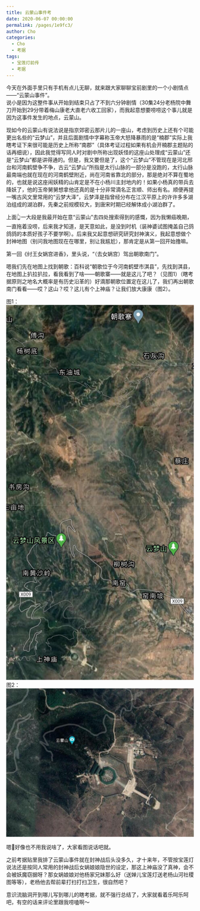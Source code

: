 ```yaml
---
title: 云蒙山事件考
date: 2020-06-07 00:00:00
permalink: /pages/1e9fc3/
author: Cho
categories:
  - Cho
  - 考据
tags:
  - 宝莲灯前传
  - 考据
---
```


今天在外面手里只有手机有点儿无聊，就来跟大家聊聊宝前剧里的一个小剧情点——“云蒙山事件”。  
说小是因为这整件事从开始到结束只占了不到六分钟剧情（30集24分老杨院中舞刀开始到29分带着梅山康老大直老六收工回家），而我起意想要唠唠这个事儿就是因为这事件发生的地点，云蒙山。

<!-- more -->

现如今的云蒙山有说法说是指京郊密云那片儿的一座山，考虑到历史上还有个可能更出名些的“云梦山”，并且后面剧情中字幕称玉帝大怒降暴雨的是“楠郡”实际上我瞎考证下来很可能是历史上所称“南郡”（具体考证过程如果有机会开楠郡主题贴的话再细说），因此我觉得写同人时对剧中所称出现妖怪的这座山处理成“云蒙山”还是“云梦山”都是讲得通的。但是，我又要但是了，这个“云梦山”不管现在是河北邢台和河南鹤壁争不争，古云“云梦山”所指是太行山脉的一部分是没跑的，太行山脉最南端也就在现在的河南鹤壁附近，尚在河南省靠北的部分，那是绝对不算在蜀地的，也就是说这座闹妖精的山肯定是不在小杨川主封地内的！如果小杨真的带兵去降妖了，他的玉帝舅舅想拿他还真的是十分非常滴名正言顺、师出有名。顺便再提一嘴古风文里常用的“云梦大泽”，云梦泽是指曾经分布在江汉平原上的许许多多湖泊组成的湖泊群，先秦之前规模较大，到唐宋时期已经解体成小湖泊群了。

上面👆一大段是我最开始在意“云蒙山”去四处搜索得到的感慨，因为我懒癌晚期，一直拖着没唠，后来我才知道，是天意如此，是没到时机（装神婆试图掩盖自己鸽鸽鸽的本质好孩子不要学啊）。后来我又起意想研究研究封神演义，我起意想做个封神地图（别问我地图现在在哪里，别让我尴尬），那肯定是从第一回开始撸嘛。

第一回《纣王女娲宫进香》，里头说，“（去女娲宫）驾出朝歌南门”。

嗯我们先在地图上找到朝歌：百科说“朝歌位于今河南鹤壁市淇县”，先找到淇县，在地图上扒拉扒拉，看我看到了啥——朝歌寨——就是这儿了吧？（见图1）（瞎考据原则之地名大概率是有历史沿革的）好滴那朝歌位置定在这儿了，我们再出朝歌南门看看——哎？这山？哎？这儿有个上神庙？让我们放大康康（图2）。

图1：
![图1](/img/cho/YunMeng01.jpg)
图2：
![图2](/img/cho/YunMeng02.jpg)

嗯🌝好像也不用我说啥了，大家看图说话吧就。

之前考据贴里我排了云蒙山事件就在封神战后头没多久，才十来年，不管按宝莲灯说法还是按同人常用的封神战后女娲娘娘隐世的设定，那这上神庙没了真神，会不会被妖魔窃据呀？那女娲娘娘对他杨家兄妹那么好（送婵儿宝莲灯送老杨山河社稷图等等），老杨他去帮前辈打扫打扫卫生，很自然吧？

意识流脑洞开到哪儿写到哪儿的瞎考据，就不强行总结了，大家就看着乐呵乐呵吧，有空的话来评论里跟我唠嗑啊～
